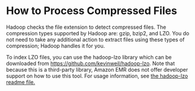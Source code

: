 # How to Process Compressed Files<a name="HowtoProcessGzippedFiles"></a>

Hadoop checks the file extension to detect compressed files\. The compression types supported by Hadoop are: gzip, bzip2, and LZO\. You do not need to take any additional action to extract files using these types of compression; Hadoop handles it for you\.

To index LZO files, you can use the hadoop\-lzo library which can be downloaded from [https://github\.com/kevinweil/hadoop\-lzo](https://github.com/kevinweil/hadoop-lzo)\. Note that because this is a third\-party library, Amazon EMR does not offer developer support on how to use this tool\. For usage information, see [the hadoop\-lzo readme file\.](https://github.com/kevinweil/hadoop-lzo/blob/master/README.md) 